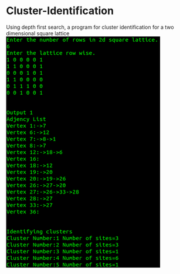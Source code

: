 # Cluster-Identification
Using depth first search, a program for cluster identification for a two dimensional square lattice
![Output](https://github.com/tushitgarg/Cluster-Identification/blob/master/Output.png)
